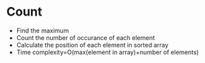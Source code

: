 # Count
* Find the maximum
* Count the number of occurance of each element
* Calculate the position of each element in sorted array
* Time complexity=O(max(element in array)+number of elements)